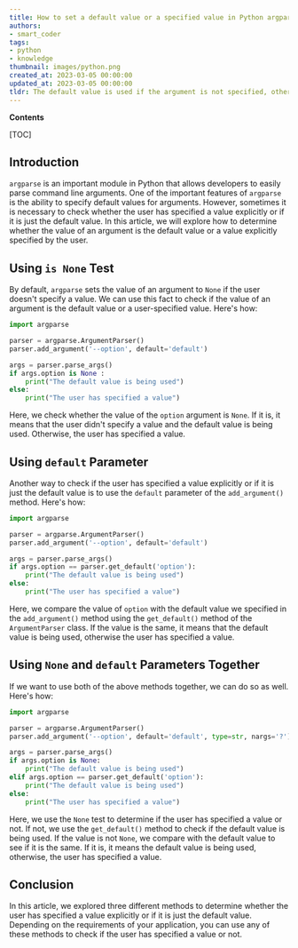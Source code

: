 ```yaml
---
title: How to set a default value or a specified value in Python argparse?
authors:
- smart_coder
tags:
- python
- knowledge
thumbnail: images/python.png
created_at: 2023-03-05 00:00:00
updated_at: 2023-03-05 00:00:00
tldr: The default value is used if the argument is not specified, otherwise the specified value is used.
---
```


**Contents**

[TOC]

Introduction
------------
`argparse` is an important module in Python that allows developers to easily parse command line arguments. One of the important features of `argparse` is the ability to specify default values for arguments. However, sometimes it is necessary to check whether the user has specified a value explicitly or if it is just the default value. In this article, we will explore how to determine whether the value of an argument is the default value or a value explicitly specified by the user.

Using `is None` Test
--------------------
By default, `argparse` sets the value of an argument to `None` if the user doesn't specify a value. We can use this fact to check if the value of an argument is the default value or a user-specified value. Here's how:

```python
import argparse

parser = argparse.ArgumentParser()
parser.add_argument('--option', default='default')

args = parser.parse_args()
if args.option is None :
    print("The default value is being used")
else:
    print("The user has specified a value")
```

Here, we check whether the value of the `option` argument is `None`. If it is, it means that the user didn't specify a value and the default value is being used. Otherwise, the user has specified a value.

Using `default` Parameter
-------------------------
Another way to check if the user has specified a value explicitly or if it is just the default value is to use the `default` parameter of the `add_argument()` method. Here's how:

```python
import argparse

parser = argparse.ArgumentParser()
parser.add_argument('--option', default='default')

args = parser.parse_args()
if args.option == parser.get_default('option'):
    print("The default value is being used")
else:
    print("The user has specified a value")
```

Here, we compare the value of `option` with the default value we specified in the `add_argument()` method using the `get_default()` method of the `ArgumentParser` class. If the value is the same, it means that the default value is being used, otherwise the user has specified a value.

Using `None` and `default` Parameters Together
-----------------------------------------------
If we want to use both of the above methods together, we can do so as well. Here's how:

```python
import argparse

parser = argparse.ArgumentParser()
parser.add_argument('--option', default='default', type=str, nargs='?')

args = parser.parse_args()
if args.option is None:
    print("The default value is being used")
elif args.option == parser.get_default('option'):
    print("The default value is being used")
else:
    print("The user has specified a value")
```

Here, we use the `None` test to determine if the user has specified a value or not. If not, we use the `get_default()` method to check if the default value is being used. If the value is not `None`, we compare with the default value to see if it is the same. If it is, it means the default value is being used, otherwise, the user has specified a value.

Conclusion
----------
In this article, we explored three different methods to determine whether the user has specified a value explicitly or if it is just the default value. Depending on the requirements of your application, you can use any of these methods to check if the user has specified a value or not.
